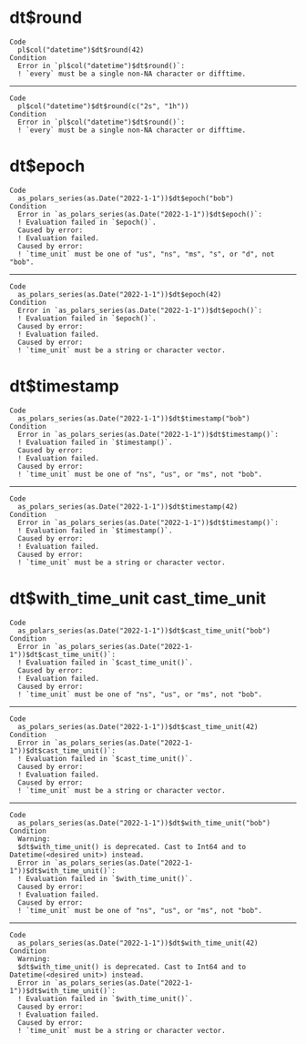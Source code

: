 # dt$round

    Code
      pl$col("datetime")$dt$round(42)
    Condition
      Error in `pl$col("datetime")$dt$round()`:
      ! `every` must be a single non-NA character or difftime.

---

    Code
      pl$col("datetime")$dt$round(c("2s", "1h"))
    Condition
      Error in `pl$col("datetime")$dt$round()`:
      ! `every` must be a single non-NA character or difftime.

# dt$epoch

    Code
      as_polars_series(as.Date("2022-1-1"))$dt$epoch("bob")
    Condition
      Error in `as_polars_series(as.Date("2022-1-1"))$dt$epoch()`:
      ! Evaluation failed in `$epoch()`.
      Caused by error:
      ! Evaluation failed.
      Caused by error:
      ! `time_unit` must be one of "us", "ns", "ms", "s", or "d", not "bob".

---

    Code
      as_polars_series(as.Date("2022-1-1"))$dt$epoch(42)
    Condition
      Error in `as_polars_series(as.Date("2022-1-1"))$dt$epoch()`:
      ! Evaluation failed in `$epoch()`.
      Caused by error:
      ! Evaluation failed.
      Caused by error:
      ! `time_unit` must be a string or character vector.

# dt$timestamp

    Code
      as_polars_series(as.Date("2022-1-1"))$dt$timestamp("bob")
    Condition
      Error in `as_polars_series(as.Date("2022-1-1"))$dt$timestamp()`:
      ! Evaluation failed in `$timestamp()`.
      Caused by error:
      ! Evaluation failed.
      Caused by error:
      ! `time_unit` must be one of "ns", "us", or "ms", not "bob".

---

    Code
      as_polars_series(as.Date("2022-1-1"))$dt$timestamp(42)
    Condition
      Error in `as_polars_series(as.Date("2022-1-1"))$dt$timestamp()`:
      ! Evaluation failed in `$timestamp()`.
      Caused by error:
      ! Evaluation failed.
      Caused by error:
      ! `time_unit` must be a string or character vector.

# dt$with_time_unit cast_time_unit

    Code
      as_polars_series(as.Date("2022-1-1"))$dt$cast_time_unit("bob")
    Condition
      Error in `as_polars_series(as.Date("2022-1-1"))$dt$cast_time_unit()`:
      ! Evaluation failed in `$cast_time_unit()`.
      Caused by error:
      ! Evaluation failed.
      Caused by error:
      ! `time_unit` must be one of "ns", "us", or "ms", not "bob".

---

    Code
      as_polars_series(as.Date("2022-1-1"))$dt$cast_time_unit(42)
    Condition
      Error in `as_polars_series(as.Date("2022-1-1"))$dt$cast_time_unit()`:
      ! Evaluation failed in `$cast_time_unit()`.
      Caused by error:
      ! Evaluation failed.
      Caused by error:
      ! `time_unit` must be a string or character vector.

---

    Code
      as_polars_series(as.Date("2022-1-1"))$dt$with_time_unit("bob")
    Condition
      Warning:
      $dt$with_time_unit() is deprecated. Cast to Int64 and to Datetime(<desired unit>) instead.
      Error in `as_polars_series(as.Date("2022-1-1"))$dt$with_time_unit()`:
      ! Evaluation failed in `$with_time_unit()`.
      Caused by error:
      ! Evaluation failed.
      Caused by error:
      ! `time_unit` must be one of "ns", "us", or "ms", not "bob".

---

    Code
      as_polars_series(as.Date("2022-1-1"))$dt$with_time_unit(42)
    Condition
      Warning:
      $dt$with_time_unit() is deprecated. Cast to Int64 and to Datetime(<desired unit>) instead.
      Error in `as_polars_series(as.Date("2022-1-1"))$dt$with_time_unit()`:
      ! Evaluation failed in `$with_time_unit()`.
      Caused by error:
      ! Evaluation failed.
      Caused by error:
      ! `time_unit` must be a string or character vector.

